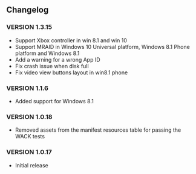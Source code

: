 ## Changelog

### VERSION 1.3.15
* Support Xbox controller in win 8.1 and win 10
* Support MRAID in Windows 10 Universal platform, Windows 8.1 Phone platform and Windows 8.1
* Add a warning for a wrong App ID 
* Fix crash issue when disk full
* Fix video view buttons layout in win8.1 phone

### VERSION 1.1.6
* Added support for Windows 8.1

### VERSION 1.0.18
* Removed assets from the manifest resources table for passing the WACK tests

### VERSION 1.0.17
* Initial release